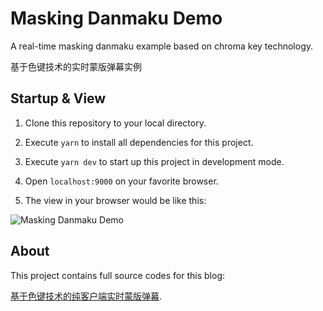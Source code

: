 # Masking Danmaku Demo

A real-time masking danmaku example based on chroma key technology.

基于色键技术的实时蒙版弹幕实例

## Startup & View

1. Clone this repository to your local directory.

2. Execute `yarn` to install all dependencies for this project.

3. Execute `yarn dev` to start up this project in development mode.

4. Open `localhost:9000` on your favorite browser.

5. The view in your browser would be like this:

![Masking Danmaku Demo](https://github.com/parksben/barrage/raw/master/images/barrage.gif)

## About

This project contains full source codes for this blog:

[基于色键技术的纯客户端实时蒙版弹幕](how-to-implement-masking-danmaku.md).
